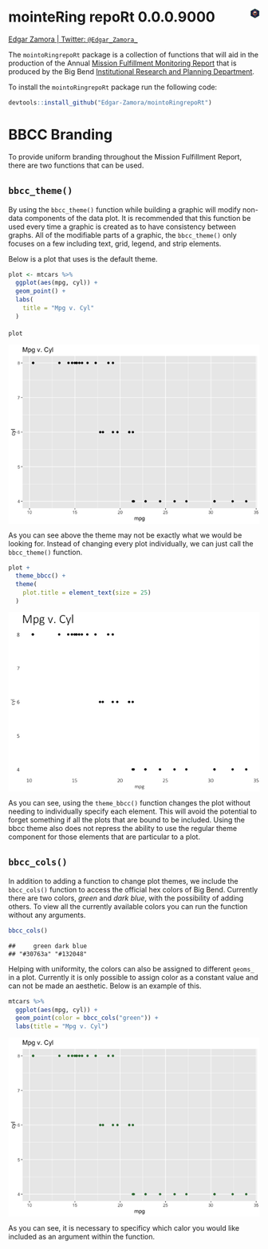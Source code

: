 mointeRing repoRt 0.0.0.9000 <img src="man/hex.png" align="right" style="width:20px;height:20px;"/>
===================================================================================================

[Edgar Zamora \| Twitter:
`@Edgar_Zamora_`](https://twitter.com/Edgar_Zamora_)

The `mointoRingrepoRt` package is a collection of functions that will
aid in the production of the Annual [Mission Fulfillment Monitoring
Report](https://www.bigbend.edu/monitoring-reports/) that is produced by
the Big Bend [Institutional Research and Planning
Department](https://www.bigbend.edu/information-center/institutional-research-planning/).

To install the `mointoRingrepoRt` package run the following code:

``` r
devtools::install_github("Edgar-Zamora/mointoRingrepoRt")
```

BBCC Branding
=============

To provide uniform branding throughout the Mission Fulfillment Report,
there are two functions that can be used.

`bbcc_theme()`
--------------

By using the `bbcc_theme()` function while building a graphic will
modify non-data components of the data plot. It is recommended that this
function be used every time a graphic is created as to have consistency
between graphs. All of the modifiable parts of a graphic, the
`bbcc_theme()` only focuses on a few including text, grid, legend, and
strip elements.

Below is a plot that uses is the default theme.

``` r
plot <- mtcars %>%
  ggplot(aes(mpg, cyl)) +
  geom_point() +
  labs(
    title = "Mpg v. Cyl"
  )

plot
```

<img src="README_files/figure-markdown_github/bbcc_theme_1-1.png" style="display: block; margin: auto;" />

As you can see above the theme may not be exactly what we would be
looking for. Instead of changing every plot individually, we can just
call the `bbcc_theme()` function.

``` r
plot +
  theme_bbcc() +
  theme(
    plot.title = element_text(size = 25)
  )
```

<img src="README_files/figure-markdown_github/bbcc_theme_2-1.png" style="display: block; margin: auto;" />

As you can see, using the `theme_bbcc()` function changes the plot
without needing to individually specify each element. This will avoid
the potential to forget something if all the plots that are bound to be
included. Using the bbcc theme also does not repress the ability to use
the regular theme component for those elements that are particular to a
plot.

`bbcc_cols()`
-------------

In addition to adding a function to change plot themes, we include the
`bbcc_cols()` function to access the official hex colors of Big Bend.
Currently there are two colors, *green* and *dark blue*, with the
possibility of adding others. To view all the currently available colors
you can run the function without any arguments.

``` r
bbcc_cols()
```

    ##     green dark blue 
    ## "#30763a" "#132048"

Helping with uniformity, the colors can also be assigned to different
`geoms_` in a plot. Currently it is only possible to assign color as a
constant value and can not be made an aesthetic. Below is an example of
this.

``` r
mtcars %>% 
  ggplot(aes(mpg, cyl)) +
  geom_point(color = bbcc_cols("green")) +
  labs(title = "Mpg v. Cyl")
```

<img src="README_files/figure-markdown_github/bbcc_cols_plot-1.png" style="display: block; margin: auto;" />

As you can see, it is necessary to specificy which calor you would like
included as an argument within the function.

